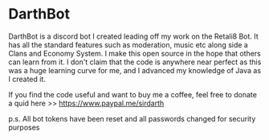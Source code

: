 # DarthBot
DarthBot is a discord bot I created leading off my work on the Retali8 Bot. It has all the standard features such as moderation, music etc along side a Clans and Economy System. I make this open source in the hope that others can learn from it. I don't claim that the code is anywhere near perfect as this was a huge learning curve for me, and I advanced my knowledge of Java as I created it.

If you find the code useful and want to buy me a coffee, feel free to donate a quid here >> https://www.paypal.me/sirdarth

p.s. All bot tokens have been reset and all passwords changed for security purposes
